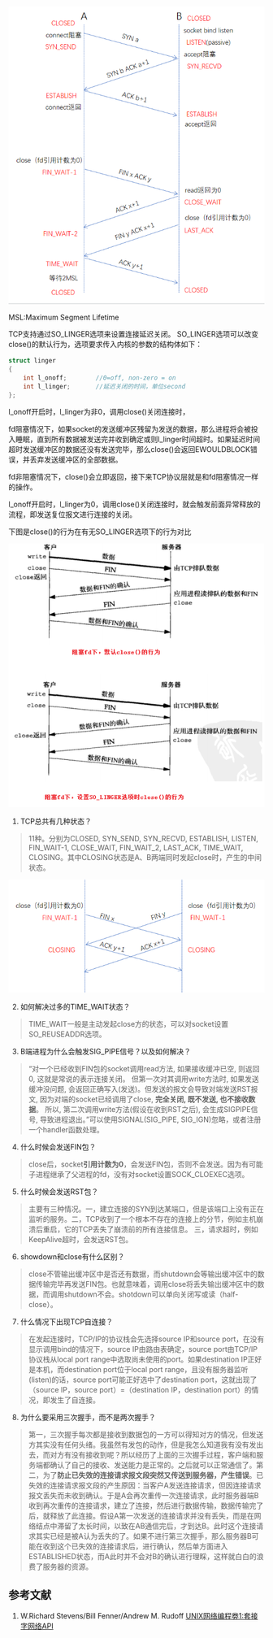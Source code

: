 ![tcp1](/images/tcp1.png)

MSL:Maximum Segment Lifetime

TCP支持通过SO_LINGER选项来设置连接延迟关闭。
SO_LINGER选项可以改变close()的默认行为，选项要求传入内核的参数的结构体如下：
```cpp
struct linger
{
    int l_onoff;        //0=off, non-zero = on
    int l_linger;       //延迟关闭的时间，单位second
};
```
l_onoff开启时，l_linger为非0，调用close()关闭连接时，

fd阻塞情况下，如果socket的发送缓冲区残留为发送的数据，那么进程将会被投入睡眠，直到所有数据被发送完并收到确定或则l_linger时间超时。如果延迟时间超时发送缓冲区的数据还没有发送完毕，那么close()会返回EWOULDBLOCK错误，并丢弃发送缓冲区的全部数据。

fd非阻塞情况下，close()会立即返回，接下来TCP协议层就是和fd阻塞情况一样的操作。

l_onoff开启时，l_linger为0，调用close()关闭连接时，就会触发前面异常释放的流程，即发送复位报文进行连接的关闭。

下图是close()的行为在有无SO_LINGER选项下的行为对比

![tcp_close_linger](/images/tcp_close_linger.png)

1. TCP总共有几种状态？

> 11种。分别为CLOSED, SYN_SEND, SYN_RECVD, ESTABLISH, LISTEN, FIN_WAIT-1, CLOSE_WAIT, FIN_WAIT_2, LAST_ACK, TIME_WAIT, CLOSING。其中CLOSING状态是A、B两端同时发起close时，产生的中间状态。

![tcp2](/images/tcp2.png)

2. 如何解决过多的TIME_WAIT状态？

> TIME_WAIT一般是主动发起close方的状态，可以对socket设置SO_REUSEADDR选项。

3. B端进程为什么会触发SIG_PIPE信号？以及如何解决？

> “对一个已经收到FIN包的socket调用read方法, 如果接收缓冲已空, 则返回0, 这就是常说的表示连接关闭。
但第一次对其调用write方法时, 如果发送缓冲没问题, 会返回正确写入(发送)。但发送的报文会导致对端发送RST报文, 因为对端的socket已经调用了close, **完全关闭, 既不发送, 也不接收数据**。
所以, 第二次调用write方法(假设在收到RST之后), 会生成SIGPIPE信号, 导致进程退出。”可以使用SIGNAL(SIG_PIPE, SIG_IGN)忽略，或者注册一个handler函数处理。

4. 什么时候会发送FIN包？

> close后，socket**引用计数为0**，会发送FIN包，否则不会发送。因为有可能子进程继承了父进程的fd，没有对socket设置SOCK_CLOEXEC选项。

5. 什么时候会发送RST包？

> 主要有三种情况。一，建立连接的SYN到达某端口，但是该端口上没有正在监听的服务。二，TCP收到了一个根本不存在的连接上的分节，例如主机崩溃后重启，它的TCP丢失了崩溃前的所有连接信息。
三，请求超时，例如KeepAlive超时，会发送RST包。

6. showdown和close有什么区别？

> close不管输出缓冲区中是否还有数据，而shutdown会等输出缓冲区中的数据传输完毕再发送FIN包。也就意味着，调用close将丢失输出缓冲区中的数据，而调用shutdown不会。shotdown可以单向关闭写或读（half-close）。

7. 什么情况下出现TCP自连接？

> 在发起连接时，TCP/IP的协议栈会先选择source IP和source port，在没有显示调用bind的情况下，source IP由路由表确定，source port由TCP/IP协议栈从local port range中选取尚未使用的port。如果destination IP正好是本机，而destination port位于local port range，且没有服务器监听(listen)的话，source port可能正好选中了destination port，这就出现了（source IP，source port）=（destination IP，destination port）的情况，即发生了自连接。

8. 为什么要采用三次握手，而不是两次握手？

> 第一，三次握手每次都是接收到数据包的一方可以得知对方的情况，但发送方其实没有任何头绪。我虽然有发包的动作，但是我怎么知道我有没有发出去，而对方有没有接收到呢？所以经历了上面的三次握手过程，客户端和服务端都确认了自己的接收、发送能力是正常的。之后就可以正常通信了。第二，为了**防止已失效的连接请求报文段突然又传送到服务器，产生错误**。已失效的连接请求报文段的产生原因：当客户A发送连接请求，但因连接请求报文丢失而未收到确认。于是A会再次重传一次连接请求，此时服务器端B收到再次重传的连接请求，建立了连接，然后进行数据传输，数据传输完了后，就释放了此连接。假设A第一次发送的连接请求并没有丢失，而是在网络结点中滞留了太长时间，以致在AB通信完后，才到达B。此时这个连接请求其实已经是被A认为丢失的了。如果不进行第三次握手，那么服务器B可能在收到这个已失效的连接请求后，进行确认，然后单方面进入ESTABLISHED状态，而A此时并不会对B的确认进行理睬，这样就白白的浪费了服务器的资源。

## 参考文献
1. W.Richard Stevens/Bill Fenner/Andrew M. Rudoff [UNIX网络编程劵1:套接字网络API](https://book.douban.com/subject/4859464/)
